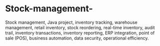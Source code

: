 # Stock-management-
Stock management, Java project, inventory tracking, warehouse management, retail inventory, stock reordering, real-time inventory, audit trail, inventory transactions, inventory reporting, ERP integration, point of sale (POS), business automation, data security, operational efficiency.

